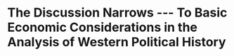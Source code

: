 # The Discussion Narrows --- To Basic Economic Considerations in the Analysis of Western Political History
